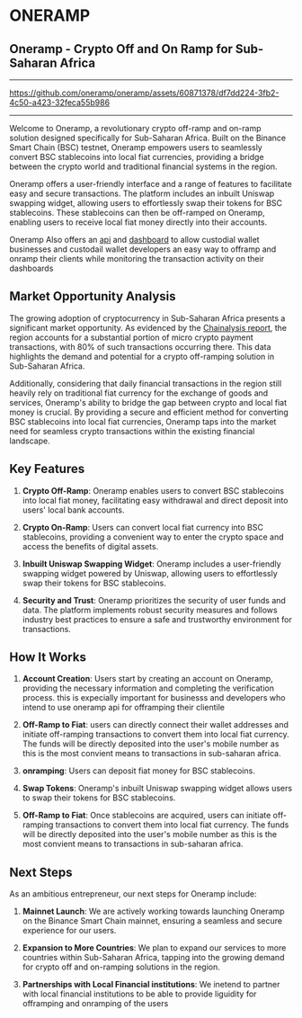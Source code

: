 # ONERAMP

## Oneramp - Crypto Off and On Ramp for Sub-Saharan Africa

---

https://github.com/oneramp/oneramp/assets/60871378/df7dd224-3fb2-4c50-a423-32feca55b986

---

Welcome to Oneramp, a revolutionary crypto off-ramp and on-ramp solution designed specifically for Sub-Saharan Africa. Built on the Binance Smart Chain (BSC) testnet, Oneramp empowers users to seamlessly convert BSC stablecoins into local fiat currencies, providing a bridge between the crypto world and traditional financial systems in the region.

Oneramp offers a user-friendly interface and a range of features to facilitate easy and secure transactions. The platform includes an inbuilt Uniswap swapping widget, allowing users to effortlessly swap their tokens for BSC stablecoins. These stablecoins can then be off-ramped on Oneramp, enabling users to receive local fiat money directly into their accounts.

Oneramp Also offers an [api](https://www.npmjs.com/package/oneramp) and [dashboard](https://onerampdashboard.vercel.app) to allow custodial wallet businesses and custodail wallet developers an easy way to offramp and onramp their clients while monitoring the transaction activity on their dashboards

## Market Opportunity Analysis

The growing adoption of cryptocurrency in Sub-Saharan Africa presents a significant market opportunity. As evidenced by the [Chainalysis report](https://blog.chainalysis.com/reports/sub-saharan-africa-cryptocurrency-geography-report-2022-preview/#:~:text=Sub%2Dsaharan%20Africa%20accounts%20for,growth%20over%20the%20year%20prior.), the region accounts for a substantial portion of micro crypto payment transactions, with 80% of such transactions occurring there. This data highlights the demand and potential for a crypto off-ramping solution in Sub-Saharan Africa.

Additionally, considering that daily financial transactions in the region still heavily rely on traditional fiat currency for the exchange of goods and services, Oneramp's ability to bridge the gap between crypto and local fiat money is crucial. By providing a secure and efficient method for converting BSC stablecoins into local fiat currencies, Oneramp taps into the market need for seamless crypto transactions within the existing financial landscape.

## Key Features

1. **Crypto Off-Ramp**: Oneramp enables users to convert BSC stablecoins into local fiat money, facilitating easy withdrawal and direct deposit into users' local bank accounts.

2. **Crypto On-Ramp**: Users can convert local fiat currency into BSC stablecoins, providing a convenient way to enter the crypto space and access the benefits of digital assets.

3. **Inbuilt Uniswap Swapping Widget**: Oneramp includes a user-friendly swapping widget powered by Uniswap, allowing users to effortlessly swap their tokens for BSC stablecoins.

4. **Security and Trust**: Oneramp prioritizes the security of user funds and data. The platform implements robust security measures and follows industry best practices to ensure a safe and trustworthy environment for transactions.

## How It Works

1. **Account Creation**: Users start by creating an account on Oneramp, providing the necessary information and completing the verification process. this is expecially important for businesss and developers who intend to use oneramp api for offramping their clientile

2. **Off-Ramp to Fiat**: users can directly connect their wallet addresses and initiate off-ramping transactions to convert them into local fiat currency. The funds will be directly deposited into the user's mobile number as this is the most convient means to transactions in sub-saharan africa.

3. **onramping**: Users can deposit fiat money for BSC stablecoins.

4. **Swap Tokens**: Oneramp's inbuilt Uniswap swapping widget allows users to swap their tokens for BSC stablecoins.

5. **Off-Ramp to Fiat**: Once stablecoins are acquired, users can initiate off-ramping transactions to convert them into local fiat currency. The funds will be directly deposited into the user's mobile number as this is the most convient means to transactions in sub-saharan africa.

## Next Steps

As an ambitious entrepreneur, our next steps for Oneramp include:

1. **Mainnet Launch**: We are actively working towards launching Oneramp on the Binance Smart Chain mainnet, ensuring a seamless and secure experience for our users.

2. **Expansion to More Countries**: We plan to expand our services to more countries within Sub-Saharan Africa, tapping into the growing demand for crypto off and on-ramping solutions in the region.

3. **Partnerships with Local Financial institutions**: We inetend to partner with local financial institutions to be able to provide liguidity for offramping and onramping of the users